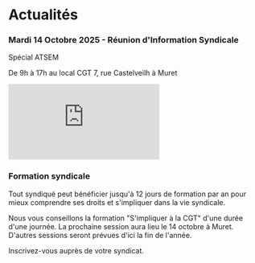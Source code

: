 # Actualités 


### Mardi 14 Octobre 2025 - Réunion d'Information Syndicale 

Spécial ATSEM 

De 9h à 17h au local CGT 
7, rue Castelveilh à Muret

[![Tract HMI](https://syndicatcam.github.io/cgt-muretain-agglo/assets/images/tractoct2025.pdf)](https://syndicatcam.github.io/cgt-muretain-agglo/assets/images/tractoct2025.pdf)





### Formation syndicale

Tout syndiqué peut bénéficier jusqu'à 12 jours de formation par an pour mieux comprendre ses droits et s'impliquer dans la vie syndicale. 

Nous vous conseillons la formation "S'impliquer à la CGT" d'une durée d'une journée.
La prochaine session aura lieu le 14 octobre à Muret.
D'autres sessions seront prévues d'ici la fin de l'année. 

Inscrivez-vous auprès de votre syndicat.
